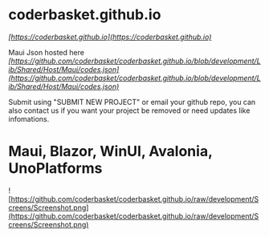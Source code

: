 # coderbasket.github.io
*[https://coderbasket.github.io](https://coderbasket.github.io)*

Maui Json hosted here
*[https://github.com/coderbasket/coderbasket.github.io/blob/development/Lib/Shared/Host/Maui/codes.json](https://github.com/coderbasket/coderbasket.github.io/blob/development/Lib/Shared/Host/Maui/codes.json)*

Submit  using "SUBMIT NEW PROJECT" or email your github repo, you can also contact us if you want your project be removed or need updates like infomations.

# Maui, Blazor, WinUI, Avalonia, UnoPlatforms
![https://github.com/coderbasket/coderbasket.github.io/raw/development/Screens/Screenshot.png](https://github.com/coderbasket/coderbasket.github.io/raw/development/Screens/Screenshot.png)
